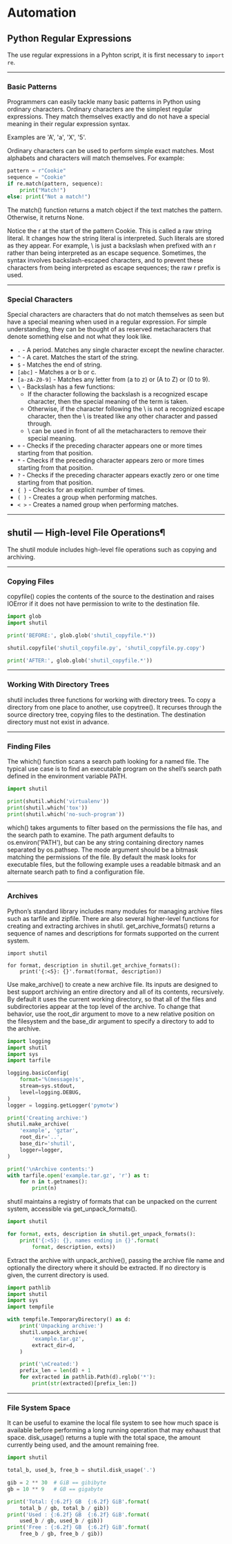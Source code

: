 # Automation

## Python Regular Expressions

The use regular expressions in a Pyhton script, it is first necessary to `import re`.

---

### Basic Patterns

Programmers can easily tackle many basic patterns in Python using ordinary characters. Ordinary characters are the simplest regular expressions. They match themselves exactly and do not have a special meaning in their regular expression syntax.

Examples are 'A', 'a', 'X', '5'.

Ordinary characters can be used to perform simple exact matches. Most alphabets and characters will match themselves. For example:

```python
pattern = r"Cookie"
sequence = "Cookie"
if re.match(pattern, sequence):
    print("Match!")
else: print("Not a match!")
```

The match() function returns a match object if the text matches the pattern. Otherwise, it returns None.

Notice the r at the start of the pattern Cookie. This is called a raw string literal. It changes how the string literal is interpreted. Such literals are stored as they appear. For example, \ is just a backslash when prefixed with an r rather than being interpreted as an escape sequence. Sometimes, the syntax involves backslash-escaped characters, and to prevent these characters from being interpreted as escape sequences; the raw r prefix is used.

---

### Special Characters

Special characters are characters that do not match themselves as seen but have a special meaning when used in a regular expression. For simple understanding, they can be thought of as reserved metacharacters that denote something else and not what they look like.

- `.` - A period. Matches any single character except the newline character.
- `^` - A caret. Matches the start of the string.
- `$` - Matches the end of string.
- `[abc]` - Matches a or b or c.
- `[a-zA-Z0-9]` - Matches any letter from (a to z) or (A to Z) or (0 to 9).
- `\` - Backslash has a few functions:
  - If the character following the backslash is a recognized escape character, then the special meaning of the term is taken.
  - Otherwise, if the character following the \ is not a recognized escape character, then the \ is treated like any other character and passed through.
  - \ can be used in front of all the metacharacters to remove their special meaning.
- `+` - Checks if the preceding character appears one or more times starting from that position.
- `*` - Checks if the preceding character appears zero or more times starting from that position.
- `?` - Checks if the preceding character appears exactly zero or one time starting from that position.
- `{ }` -	Checks for an explicit number of times.
- `( )` -	Creates a group when performing matches.
- `< >` -	Creates a named group when performing matches.

---

## shutil — High-level File Operations¶

The shutil module includes high-level file operations such as copying and archiving.

---

### Copying Files

copyfile() copies the contents of the source to the destination and raises IOError if it does not have permission to write to the destination file.

```python
import glob
import shutil

print('BEFORE:', glob.glob('shutil_copyfile.*'))

shutil.copyfile('shutil_copyfile.py', 'shutil_copyfile.py.copy')

print('AFTER:', glob.glob('shutil_copyfile.*'))
```



---

### Working With Directory Trees

shutil includes three functions for working with directory trees. To copy a directory from one place to another, use copytree(). It recurses through the source directory tree, copying files to the destination. The destination directory must not exist in advance.

---

### Finding Files

The which() function scans a search path looking for a named file. The typical use case is to find an executable program on the shell’s search path defined in the environment variable PATH.

```python
import shutil

print(shutil.which('virtualenv'))
print(shutil.which('tox'))
print(shutil.which('no-such-program'))
```

which() takes arguments to filter based on the permissions the file has, and the search path to examine. The path argument defaults to os.environ('PATH'), but can be any string containing directory names separated by os.pathsep. The mode argument should be a bitmask matching the permissions of the file. By default the mask looks for executable files, but the following example uses a readable bitmask and an alternate search path to find a configuration file.

---

### Archives

Python’s standard library includes many modules for managing archive files such as tarfile and zipfile. There are also several higher-level functions for creating and extracting archives in shutil. get_archive_formats() returns a sequence of names and descriptions for formats supported on the current system.

```
import shutil

for format, description in shutil.get_archive_formats():
    print('{:<5}: {}'.format(format, description))
```

Use make_archive() to create a new archive file. Its inputs are designed to best support archiving an entire directory and all of its contents, recursively. By default it uses the current working directory, so that all of the files and subdirectories appear at the top level of the archive. To change that behavior, use the root_dir argument to move to a new relative position on the filesystem and the base_dir argument to specify a directory to add to the archive.

```python
import logging
import shutil
import sys
import tarfile

logging.basicConfig(
    format='%(message)s',
    stream=sys.stdout,
    level=logging.DEBUG,
)
logger = logging.getLogger('pymotw')

print('Creating archive:')
shutil.make_archive(
    'example', 'gztar',
    root_dir='..',
    base_dir='shutil',
    logger=logger,
)

print('\nArchive contents:')
with tarfile.open('example.tar.gz', 'r') as t:
    for n in t.getnames():
        print(n)
```

shutil maintains a registry of formats that can be unpacked on the current system, accessible via get_unpack_formats().

```python
import shutil

for format, exts, description in shutil.get_unpack_formats():
    print('{:<5}: {}, names ending in {}'.format(
        format, description, exts))
```

Extract the archive with unpack_archive(), passing the archive file name and optionally the directory where it should be extracted. If no directory is given, the current directory is used.

```python
import pathlib
import shutil
import sys
import tempfile

with tempfile.TemporaryDirectory() as d:
    print('Unpacking archive:')
    shutil.unpack_archive(
        'example.tar.gz',
        extract_dir=d,
    )

    print('\nCreated:')
    prefix_len = len(d) + 1
    for extracted in pathlib.Path(d).rglob('*'):
        print(str(extracted)[prefix_len:])
```
---

### File System Space

It can be useful to examine the local file system to see how much space is available before performing a long running operation that may exhaust that space. disk_usage() returns a tuple with the total space, the amount currently being used, and the amount remaining free.

```python
import shutil

total_b, used_b, free_b = shutil.disk_usage('.')

gib = 2 ** 30  # GiB == gibibyte
gb = 10 ** 9   # GB == gigabyte

print('Total: {:6.2f} GB  {:6.2f} GiB'.format(
    total_b / gb, total_b / gib))
print('Used : {:6.2f} GB  {:6.2f} GiB'.format(
    used_b / gb, used_b / gib))
print('Free : {:6.2f} GB  {:6.2f} GiB'.format(
    free_b / gb, free_b / gib))
```